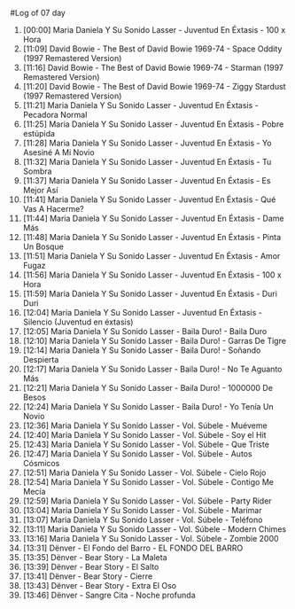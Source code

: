 #Log of 07 day

1. [00:00] Maria Daniela Y Su Sonido Lasser - Juventud En Éxtasis - 100 x Hora
1. [11:09] David Bowie - The Best of David Bowie 1969-74 - Space Oddity (1997 Remastered Version)
1. [11:16] David Bowie - The Best of David Bowie 1969-74 - Starman (1997 Remastered Version)
1. [11:20] David Bowie - The Best of David Bowie 1969-74 - Ziggy Stardust (1997 Remastered Version)
1. [11:21] Maria Daniela Y Su Sonido Lasser - Juventud En Éxtasis - Pecadora Normal
1. [11:25] Maria Daniela Y Su Sonido Lasser - Juventud En Éxtasis - Pobre estúpida
1. [11:28] Maria Daniela Y Su Sonido Lasser - Juventud En Éxtasis - Yo Asesiné A Mi Novio
1. [11:32] Maria Daniela Y Su Sonido Lasser - Juventud En Éxtasis - Tu Sombra
1. [11:37] Maria Daniela Y Su Sonido Lasser - Juventud En Éxtasis - Es Mejor Así
1. [11:41] Maria Daniela Y Su Sonido Lasser - Juventud En Éxtasis - Qué Vas A Hacerme?
1. [11:44] Maria Daniela Y Su Sonido Lasser - Juventud En Éxtasis - Dame Más
1. [11:48] Maria Daniela Y Su Sonido Lasser - Juventud En Éxtasis - Pinta Un Bosque
1. [11:51] Maria Daniela Y Su Sonido Lasser - Juventud En Éxtasis - Amor Fugaz
1. [11:56] Maria Daniela Y Su Sonido Lasser - Juventud En Éxtasis - 100 x Hora
1. [11:59] Maria Daniela Y Su Sonido Lasser - Juventud En Éxtasis - Duri Duri
1. [12:04] Maria Daniela Y Su Sonido Lasser - Juventud En Éxtasis - Silencio (Juventud en éxtasis)
1. [12:05] Maria Daniela Y Su Sonido Lasser - Baila Duro! - Baila Duro
1. [12:10] Maria Daniela Y Su Sonido Lasser - Baila Duro! - Garras De Tigre
1. [12:14] Maria Daniela Y Su Sonido Lasser - Baila Duro! - Soñando Despierta
1. [12:17] Maria Daniela Y Su Sonido Lasser - Baila Duro! - No Te Aguanto Más
1. [12:21] Maria Daniela Y Su Sonido Lasser - Baila Duro! - 1000000 De Besos
1. [12:24] Maria Daniela Y Su Sonido Lasser - Baila Duro! - Yo Tenía Un Novio
1. [12:36] Maria Daniela Y Su Sonido Lasser - Vol. Súbele - Muéveme
1. [12:40] Maria Daniela Y Su Sonido Lasser - Vol. Súbele - Soy el Hit
1. [12:43] Maria Daniela Y Su Sonido Lasser - Vol. Súbele - Que Triste
1. [12:47] Maria Daniela Y Su Sonido Lasser - Vol. Súbele - Autos Cósmicos
1. [12:51] Maria Daniela Y Su Sonido Lasser - Vol. Súbele - Cielo Rojo
1. [12:54] Maria Daniela Y Su Sonido Lasser - Vol. Súbele - Contigo Me Mecía
1. [12:59] Maria Daniela Y Su Sonido Lasser - Vol. Súbele - Party Rider
1. [13:04] Maria Daniela Y Su Sonido Lasser - Vol. Súbele - Marimar
1. [13:07] Maria Daniela Y Su Sonido Lasser - Vol. Súbele - Teléfono
1. [13:11] Maria Daniela Y Su Sonido Lasser - Vol. Súbele - Modern Chimes
1. [13:16] Maria Daniela Y Su Sonido Lasser - Vol. Súbele - Zombie 2000
1. [13:31] Dënver - El Fondo del Barro - EL FONDO DEL BARRO
1. [13:35] Dënver - Bear Story - La Maleta
1. [13:39] Dënver - Bear Story - El Salto
1. [13:41] Dënver - Bear Story - Cierre
1. [13:43] Dënver - Bear Story - Extra El Oso
1. [13:46] Dënver - Sangre Cita - Noche profunda
